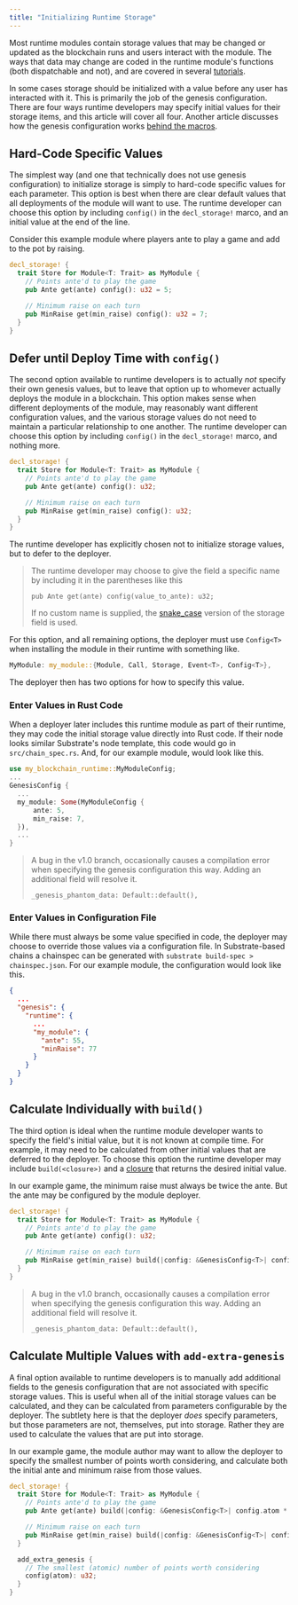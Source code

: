 ```yaml
---
title: "Initializing Runtime Storage"
---
```


Most runtime modules contain storage values that may be changed or updated as the blockchain runs and users interact with the module. The ways that data may change are coded in the runtime module's functions (both dispatchable and not), and are covered in several [tutorials](/tutorials).

In some cases storage should be initialized with a value before any user has interacted with it. This is primarily the job of the genesis configuration. There are four ways runtime developers may specify initial values for their storage items, and this article will cover all four. Another article discusses how the genesis configuration works [behind the macros](runtime/types/genesisconfig-struct.md).

## Hard-Code Specific Values

The simplest way (and one that technically does not use genesis configuration) to initialize storage is simply to hard-code specific values for each parameter. This option is best when there are clear default values that all deployments of the module will want to use. The runtime developer can choose this option by including `config()` in the `decl_storage!` marco, and an initial value at the end of the line.

Consider this example module where players ante to play a game and add to the pot by raising.

```rust
decl_storage! {
  trait Store for Module<T: Trait> as MyModule {
    // Points ante'd to play the game
    pub Ante get(ante) config(): u32 = 5;

    // Minimum raise on each turn
    pub MinRaise get(min_raise) config(): u32 = 7;
  }
}
```

## Defer until Deploy Time with `config()`

The second option available to runtime developers is to actually _not_ specify their own genesis values, but to leave that option up to whomever actually deploys the module in a blockchain. This option makes sense when different deployments of the module, may reasonably want different configuration values, and the various storage values do not need to maintain a particular relationship to one another. The runtime developer can choose this option by including `config()` in the `decl_storage!` marco, and nothing more.

```rust
decl_storage! {
  trait Store for Module<T: Trait> as MyModule {
    // Points ante'd to play the game
    pub Ante get(ante) config(): u32;

    // Minimum raise on each turn
    pub MinRaise get(min_raise) config(): u32;
  }
}
```

The runtime developer has explicitly chosen not to initialize storage values, but to defer to the deployer.

> The runtime developer may choose to give the field a specific name by including it in the parentheses like this
>
> `pub Ante get(ante) config(value_to_ante): u32;`
>
> If no custom name is supplied, the [snake_case](https://en.wikipedia.org/wiki/Snake_case) version of the storage field is used.

For this option, and all remaining options, the deployer must use `Config<T>` when installing the module in their runtime with something like.

```rust
MyModule: my_module::{Module, Call, Storage, Event<T>, Config<T>},
```

The deployer then has two options for how to specify this value.

### Enter Values in Rust Code

When a deployer later includes this runtime module as part of their runtime, they may code the initial storage value directly into Rust code. If their node looks similar Substrate's node template, this code would go in `src/chain_spec.rs`. And, for our example module, would look like this.

```rust
use my_blockchain_runtime::MyModuleConfig;
...
GenesisConfig {
  ...
  my_module: Some(MyModuleConfig {
      ante: 5,
      min_raise: 7,
  }),
  ...
}
```

> A bug in the v1.0 branch, occasionally causes a compilation error when specifying the genesis configuration this way. Adding an additional field will resolve it.
>
> `_genesis_phantom_data: Default::default(),`

### Enter Values in Configuration File

While there must always be some value specified in code, the deployer may choose to override those values via a configuration file. In Substrate-based chains a chainspec can be generated with `substrate build-spec > chainspec.json`. For our example module, the configuration would look like this.

```json
{
  ...
  "genesis": {
    "runtime": {
      ...
      "my_module": {
        "ante": 55,
        "minRaise": 77
      }
    }
  }
}
```

## Calculate Individually with `build()`

The third option is ideal when the runtime module developer wants to specify the field's initial value, but it is not known at compile time. For example, it may need to be calculated from other initial values that are deferred to the deployer. To choose this option the runtime developer may include `build(<closure>)` and a [closure](https://doc.rust-lang.org/stable/book/ch13-01-closures.html) that returns the desired initial value.

In our example game, the minimum raise must always be twice the ante. But the ante may be configured by the module deployer.
```rust
decl_storage! {
  trait Store for Module<T: Trait> as MyModule {
    // Points ante'd to play the game
    pub Ante get(ante) config(): u32;

    // Minimum raise on each turn
    pub MinRaise get(min_raise) build(|config: &GenesisConfig<T>| config.ante * 2): u32;
  }
}
```
> A bug in the v1.0 branch, occasionally causes a compilation error when specifying the genesis configuration this way. Adding an additional field will resolve it.
>
> `_genesis_phantom_data: Default::default(),`

## Calculate Multiple Values with `add-extra-genesis`

A final option available to runtime developers is to manually add additional fields to the genesis configuration that are not associated with specific storage values. This is useful when all of the initial storage values can be calculated, and they can be calculated from parameters configurable by the deployer. The subtlety here is that the deployer _does_ specify parameters, but those parameters are not, themselves, put into storage. Rather they are used to calculate the values that are put into storage.

In our example game, the module author may want to allow the deployer to specify the smallest number of points worth considering, and calculate both the initial ante and minimum raise from those values.

```rust
decl_storage! {
  trait Store for Module<T: Trait> as MyModule {
    // Points ante'd to play the game
    pub Ante get(ante) build(|config: &GenesisConfig<T>| config.atom * 2): u32;

    // Minimum raise on each turn
    pub MinRaise get(min_raise) build(|config: &GenesisConfig<T>| config.atom * 3): u32;
  }

  add_extra_genesis {
    // The smallest (atomic) number of points worth considering
    config(atom): u32;
  }
}
```
